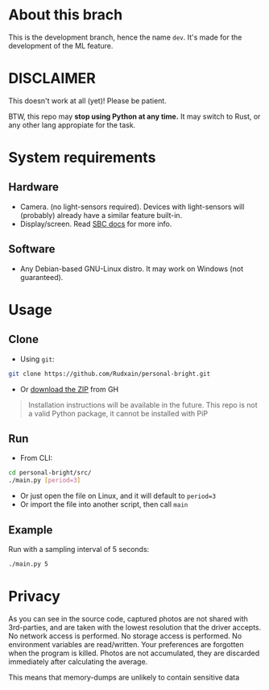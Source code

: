 # About this brach
This is the development branch, hence the name `dev`. It's made for the development of the ML feature.

# DISCLAIMER
This doesn't work at all (yet)! Please be patient.

BTW, this repo may **stop using Python at any time.** It may switch to Rust, or any other lang appropiate for the task.

# System requirements
## Hardware
- Camera. (no light-sensors required). Devices with light-sensors will (probably) already have a similar feature built-in.
- Display/screen. Read [SBC docs](https://crozzers.github.io/screen_brightness_control/extras/Installing%20On%20Linux.html) for more info.
## Software
- Any Debian-based GNU-Linux distro. It may work on Windows (not guaranteed).

# Usage
## Clone
- Using `git`:
```sh
git clone https://github.com/Rudxain/personal-bright.git
```
- Or [download the ZIP](https://github.com/Rudxain/personal-bright/archive/refs/heads/dev.zip) from GH

> Installation instructions will be available in the future. This repo is not a valid Python package, it cannot be installed with PiP

## Run
- From CLI:
```sh
cd personal-bright/src/
./main.py [period=3]
```
- Or just open the file on Linux, and it will default to `period=3`
- Or import the file into another script, then call `main`

## Example
Run with a sampling interval of 5 seconds:
```sh
./main.py 5
```

# Privacy
As you can see in the source code, captured photos are not shared with 3rd-parties, and are taken with the lowest resolution that the driver accepts. No network access is performed. No storage access is performed. No environment variables are read/written. Your preferences are forgotten when the program is killed. Photos are not accumulated, they are discarded immediately after calculating the average.

This means that memory-dumps are unlikely to contain sensitive data

